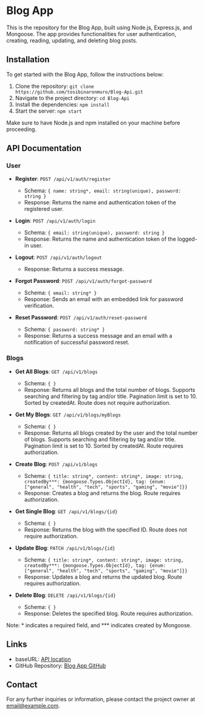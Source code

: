 # Blog App

This is the repository for the Blog App, built using Node.js, Express.js, and Mongoose. The app provides functionalities for user authentication, creating, reading, updating, and deleting blog posts.

## Installation

To get started with the Blog App, follow the instructions below:

1. Clone the repository: `git clone https://github.com/tosibinaronmuro/Blog-Api.git`
2. Navigate to the project directory: `cd Blog-Api`
3. Install the dependencies: `npm install`
4. Start the server: `npm start`

Make sure to have Node.js and npm installed on your machine before proceeding.

## API Documentation

### User

- **Register**: `POST /api/v1/auth/register`
  - Schema: `{ name: string*, email: string(unique), password: string }`
  - Response: Returns the name and authentication token of the registered user.

- **Login**: `POST /api/v1/auth/login`
  - Schema: `{ email: string(unique), password: string }`
  - Response: Returns the name and authentication token of the logged-in user.

- **Logout**: `POST /api/v1/auth/logout`
  - Response: Returns a success message.

- **Forgot Password**: `POST /api/v1/auth/forgot-password`
  - Schema: `{ email: string* }`
  - Response: Sends an email with an embedded link for password verification.

- **Reset Password**: `POST /api/v1/auth/reset-password`
  - Schema: `{ password: string* }`
  - Response: Returns a success message and an email with a notification of successful password reset.

### Blogs

- **Get All Blogs**: `GET /api/v1/blogs`
  - Schema: `{ }`
  - Response: Returns all blogs and the total number of blogs. Supports searching and filtering by tag and/or title. Pagination limit is set to 10. Sorted by createdAt. Route does not require authorization.

- **Get My Blogs**: `GET /api/v1/blogs/myBlogs`
  - Schema: `{ }`
  - Response: Returns all blogs created by the user and the total number of blogs. Supports searching and filtering by tag and/or title. Pagination limit is set to 10. Sorted by createdAt. Route requires authorization.

- **Create Blog**: `POST /api/v1/blogs`
  - Schema: `{ title: string*, content: string*, image: string, createdBy***: {mongoose.Types.ObjectId}, tag: {enum: ["general", "health", "tech", "sports", "gaming", "movie"]}}`
  - Response: Creates a blog and returns the blog. Route requires authorization.

- **Get Single Blog**: `GET /api/v1/blogs/{id}`
  - Schema: `{ }`
  - Response: Returns the blog with the specified ID. Route does not require authorization.

- **Update Blog**: `PATCH /api/v1/blogs/{id}`
  - Schema: `{ title: string*, content: string*, image: string, createdBy***: {mongoose.Types.ObjectId}, tag: {enum: ["general", "health", "tech", "sports", "gaming", "movie"]}}`
  - Response: Updates a blog and returns the updated blog. Route requires authorization.

- **Delete Blog**: `DELETE /api/v1/blogs/{id}`
  - Schema: `{ }`
  - Response: Deletes the specified blog. Route requires authorization.

Note: * indicates a required field, and *** indicates created by Mongoose.

## Links

- baseURL: [API location](https://blogging-haven-api.onrender.com)
- GitHub Repository: [Blog App GitHub](https://github.com/tosibinaronmuro/Blog-Api)

## Contact

For any further inquiries or information, please contact the project owner at [email@example.com](mailto:tosironj@gmail.com).
